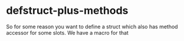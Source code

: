 # defstruct-plus-methods
So for some reason you want to define a struct which also has method accessor for some slots. We have a macro for that
